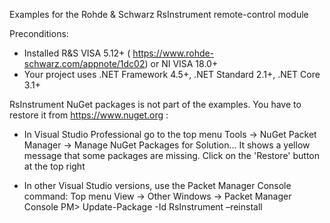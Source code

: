 Examples for the Rohde & Schwarz RsInstrument remote-control module

Preconditions:
- Installed R&S VISA 5.12+ ( https://www.rohde-schwarz.com/appnote/1dc02) or NI VISA 18.0+
- Your project uses .NET Framework 4.5+, .NET Standard 2.1+, .NET Core 3.1+

RsInstrument NuGet packages is not part of the examples. You have to restore it from https://www.nuget.org :
- In Visual Studio Professional go to the top menu Tools -> NuGet Packet Manager -> Manage NuGet Packages for Solution...
    It shows a yellow message that some packages are missing. Click on the 'Restore' button at the top right
	
- In other Visual Studio versions, use the Packet Manager Console command: Top menu View -> Other Windows -> Packet Manager Console
	PM> Update-Package -Id RsInstrument –reinstall